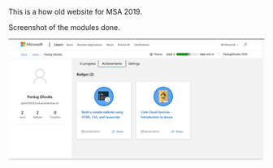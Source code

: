 This is a how old website for MSA 2019. 

Screenshot of the modules done. 

![alt text](https://github.com/PankajGhodla/how-old/blob/master/Screenshot/Microsoft%20screenshot.png) 
